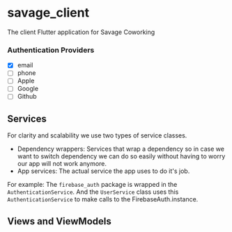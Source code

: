 # savage_client

The client Flutter application for Savage Coworking

### Authentication Providers

- [x] email
- [ ] phone
- [ ] Apple
- [ ] Google
- [ ] Github

## Services

For clarity and scalability we use two types of service classes.

- Dependency wrappers: Services that wrap a dependency so in case we want to
  switch dependency we can do so easily without having to worry our app will not
  work anymore.
- App services: The actual service the app uses to do it's job.

For example: The `firebase_auth` package is wrapped in the
`AuthenticationService`. And the `UserService` class uses this
`AuthenticationService` to make calls to the FirebaseAuth.instance.

## Views and ViewModels
